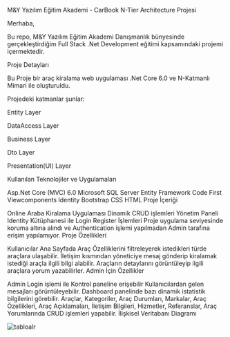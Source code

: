 M&Y Yazılım Eğitim Akademi - CarBook N-Tier Architecture Projesi

Merhaba,

Bu repo, M&Y Yazılım Eğitim Akademi Danışmanlık bünyesinde gerçekleştirdiğim Full Stack .Net Development eğitimi kapsamındaki projemi içermektedir.

Proje Detayları

Bu Proje bir araç kiralama web uygulaması .Net Core 6.0 ve N-Katmanlı Mimari ile oluşturuldu.

Projedeki katmanlar şunlar:

Entity Layer

DataAccess Layer

Business Layer

Dto Layer

Presentation(UI) Layer

Kullanılan Teknolojiler ve Uygulamaları

Asp.Net Core (MVC) 6.0
Microsoft SQL Server
Entity Framework Code First
Viewcomponents
Identity
Bootstrap
CSS
HTML
Proje İçeriği

Online Araba Kiralama Uygulaması
Dinamik CRUD işlemleri
Yönetim Paneli 
Identity Kütüphanesi ile Login Register İşlemleri
Proje uygulama seviyesinde koruma altına alındı ve Authentication işlemi yapılmadan Admin tarafına erişim yapılamıyor.
Proje Özellikleri

Kullanıcılar Ana Sayfada Araç Özelliklerini filtreleyerek istedikleri türde araçlara ulaşabilir.
İletişim kısmından yöneticiye mesaj gönderip kiralamak istediği araçla ilgili bilgi alabilir.
Araçların detaylarını görüntüleyip ilgili araçlara yorum yazabilirler.
Admin İçin Özellikler

Admin Login işlemi ile Kontrol paneline erişebilir
Kullanıcılardan gelen mesajları görüntüleyebilir.
Dashboard panelinde bazı dinamik istatistik bilgilerini görebilir.
Araçlar, Kategoriler, Araç Durumları, Markalar, Araç Özellikleri, Araç Açıklamaları, İletişim Bilgileri, Hizmetler, Referanslar, Araç Yorumlarında CRUD işlemleri yapabilir.
İlişkisel Veritabanı Diagramı


![tabloalr](https://github.com/bora1990/MyAcademyCarBook/assets/99908441/26dae83f-3032-455a-95d6-d3f6e0e30685)



